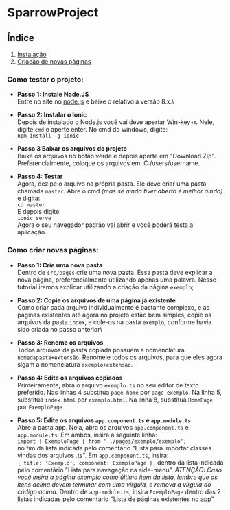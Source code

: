 # SparrowProject
## Índice
1. [Instalação](#instalação)
2. [Criação de novas páginas](#newPage)

### Como testar o projeto: <a name="instalação"></a>
- **Passo 1: Instale Node.JS**\
Entre no site no [node.js](https://nodejs.org/en/) e baixe o relativo à versão 8.x.\

- **Passo 2: Instalar o Ionic**\
Depois de instalado o Node.js você vai deve apertar Win-key+r. Nele, digite `cmd` e aperte enter. No cmd do windows, digite:\
   `npm install -g ionic`

- **Passo 3 Baixar os arquivos do projeto**\
Baixe os arquivos no botão verde e depois aperte em "Download Zip". Preferencialmente, coloque os arquivos em: C:/users/username.

- **Passo 4: Testar**\
Agora, dezipe o arquivo na própria pasta. Ele deve criar uma pasta chamada `master`. Abre o cmd *(mas se ainda tiver aberto é melhor ainda)* e digita:\
	`cd master`\
E depois digite:\
	`ionic serve`\
Agora o seu navegador padrão vai abrir e você poderá testa a aplicação.

### Como criar novas páginas: <a name="newPage"></a>
- **Passo 1: Crie uma nova pasta**\
Dentro de `src/pages` crie uma nova pasta. Essa pasta deve explicar a nova página, preferencialmente utilizando apenas uma palavra. Nesse tutorial iremos explicar utilizando a criação da página `exemplo`;

- **Passo 2: Copie os arquivos de uma página já existente**\
Como criar cada arquivo individualmente é bastante complexo, e as páginas existentes até agora no projeto estão bem simples, copie os arquivos da pasta `index`, e cole-os na pasta `exemplo`, conforme havia sido criada no passo anterior\

- **Passo 3: Renome os arquivos**\
Todos arquivos da pasta copiada possuem a nomenclatura `nomedapasta+extensão`. Renomeie todos os arquivos, para que eles agora sigam a nomenclatura `exemplo+extensão`.

- **Passo 4: Edite os arquivos copiados**\
Primeiramente, abra o arquivo `exemplo.ts` no seu editor de texto preferido. Nas linhas 4 substitua `page-home` por `page-exemplo`. Na linha 5, substitua `index.html` por `exemplo.html`.  Na linha 8, substitua `HomePage` por `ExemploPage`

- **Passo 5: Edite os arquivos `app.component.ts` e `app.module.ts`**\
Abre a pasta app. Nela, abra os arquivos `app.component.ts` e `app.module.ts`. Em ambos, insira a seguinte linha:\
 `import { ExemploPage } from '../pages/exemplo/exemplo';` \
 no fim da lista indicada pelo comentário "Lista para importar classes vindas dos arquivos .ts". Em `app.component.ts`, insira:\
 `{ title: 'Exemplo', component: ExemploPage },`
 dentro da lista indicada pelo comentário "Lista para navegação na side-menu". *ATENÇÃO: Caso você insira a página exemplo como último item da lista, lembre que os itens acima devem terminar com uma virgula, e remova a virgula do código acima.* Dentro de `app-module.ts`, insira `ExemploPage` dentro das 2 listas indicadas pelo comentário "Lista de páginas existentes no app"